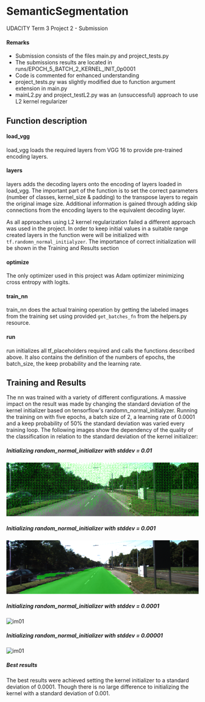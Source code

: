 # SemanticSegmentation
UDACITY Term 3 Project 2 - Submission

#### Remarks
* Submission consists of the files main.py and project_tests.py
* The submissions results are located in runs/EPOCH_5_BATCH_2_KERNEL_INIT_0p0001
* Code is commented for enhanced understanding
* project_tests.py was slightly modified due to function argument extension in main.py
* mainL2.py and project_testL2.py was an (unsuccessful) approach to use L2 kernel regularizer

## Function description
#### load_vgg 
load_vgg loads the required layers from VGG 16 to provide pre-trained encoding layers.

#### layers
layers adds the decoding layers onto the encoding of layers loaded in load_vgg.
The important part of the function is to set the correct parameters (number of classes, kernel_size & padding) to the transpose layers to regain the original image size.
Additional information is gained through adding skip connections from the encoding layers to the equivalent decoding layer.

As all approaches using L2 kernel regularization failed a different approach was used in the project.
In order to keep initial values in a suitable range created layers in the function were will be initialized with ```tf.randomn_normal_initialyzer```. The importance of correct initialization will be shown in the Training and Results section

#### optimize
The only optimizer used in this project was Adam optimizer minimizing cross entropy with logits. 

#### train_nn
train_nn does the actual training operation by getting the labeled images from the training set using provided ```get_batches_fn``` from the helpers.py resource.

#### run
run initializes all tf_placeholders required and calls the functions described above.
It also contains the definition of the numbers of epochs, the batch_size, the keep probability and the learning rate.

## Training and Results
The nn was trained with a variety of different configurations. A massive impact on the result was made by changing the standard deviation of the kernel initializer based on tensorflow's randomn_normal_initialyzer.
Running the training on with five epochs, a batch size of 2, a learning rate of 0.0001 and a keep probability of 50% the standard deviation was varied every training loop.
The following images show the dependency of the quality of the classification in relation to the standard deviation of the kernel initializer:
##### Initializing random_normal_initializer with stddev = 0.01
![im01](runs/EPOCH_5_BATCH_2_KERNEL_INIT_0p01/um_000000.png)
##### Initializing random_normal_initializer with stddev = 0.001
![im01](runs/EPOCH_5_BATCH2_KERNEL_INIT_0p001/um_000000.png)
##### Initializing random_normal_initializer with stddev = 0.0001
![im01](runs/EPOCH_5_BATCH2_KERNEL_INIT_0p0001img/um_000000.png)
##### Initializing random_normal_initializer with stddev = 0.00001
![im01](runs/EPOCH_5_BATCH2_KERNEL_INIT_0p00001img/um_000000.png)

##### Best results
The best results were achieved setting the kernel initializer to a standard deviation of 0.0001. Though there is no large difference to initializing the kernel with a standard deviation of 0.001.



